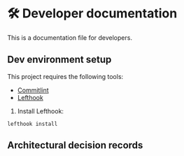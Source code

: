 # 🛠️ Developer documentation

This is a documentation file for developers.

## Dev environment setup

This project requires the following tools:

- [Commitlint]
- [Lefthook]

1. Install Lefthook:

```shell
lefthook install
```

## Architectural decision records

[Commitlint]: https://github.com/conventional-changelog/commitlint
[Lefthook]: https://github.com/evilmartians/lefthook
